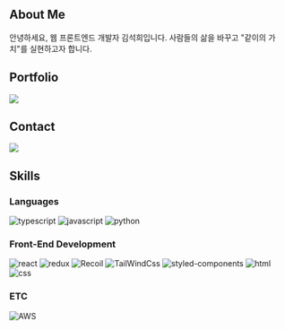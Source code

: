 ## About Me

안녕하세요, 웹 프론트엔드 개발자 김석희입니다. 사람들의 삶을 바꾸고 "같이의 가치"를 실현하고자 합니다.

## Portfolio

<a href="https://tungsten-brisket-208.notion.site/8f99d417cae14453b55a1d10d8793082?pvs=4" target="_blank"><img src="https://img.shields.io/badge/Portfolio-black?style=for-the-badge&logo"/></a>

## Contact

![](https://img.shields.io/badge/cat1181123@naver.com-03C75A?style=flat-square&logo=Naver&logoColor=white)

## Skills

### Languages

![typescript](https://img.shields.io/badge/TypeScript-3178C6?style=for-the-badge&logo=typescript&logoColor=white)
![javascript](https://img.shields.io/badge/JavaScript-F7DF1E?style=for-the-badge&logo=JavaScript&logoColor=white)
![python](https://img.shields.io/badge/Python-14354C?style=for-the-badge&logo=python&logoColor=white)

### Front-End Development

![react](https://img.shields.io/badge/React-20232A?style=for-the-badge&logo=react&logoColor=61DAFB)
![redux](https://img.shields.io/badge/Redux-593D88?style=for-the-badge&logo=redux&logoColor=white)
![Recoil](https://img.shields.io/badge/Recoil-3578e5?style=for-the-badge&logoColor=white)
![TailWindCss](https://img.shields.io/badge/Tailwind_CSS-38B2AC?style=for-the-badge&logo=tailwind-css&logoColor=white)
![styled-components](https://img.shields.io/badge/styled--components-DB7093?style=for-the-badge&logo=styled-components&logoColor=white)
![html](https://img.shields.io/badge/HTML5-E34F26?style=for-the-badge&logo=html5&logoColor=white)
![css](https://img.shields.io/badge/CSS3-1572B6?style=for-the-badge&logo=css3&logoColor=white)

### ETC

![AWS](https://img.shields.io/badge/Amazon_AWS-232F3E?style=for-the-badge&logo=amazon-aws&logoColor=white)
